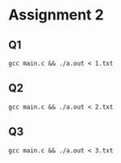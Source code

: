 # Assignment 2

## Q1
```gcc main.c && ./a.out < 1.txt```

## Q2
```gcc main.c && ./a.out < 2.txt```

## Q3
```gcc main.c && ./a.out < 3.txt```